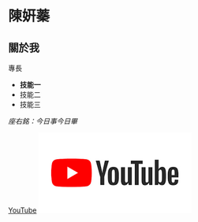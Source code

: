 # 陳姸蓁

## 關於我

專長
* **技能一**
* 技能二
* 技能三

*座右銘：今日事今日畢*

[YouTube](https://www.youtube.com/)
![YouTube](YouTube.png)
